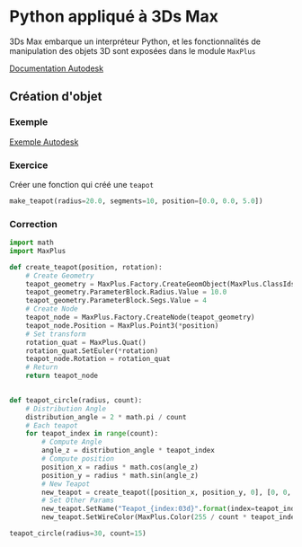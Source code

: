 # Python appliqué à 3Ds Max

3Ds Max embarque un interpréteur Python, et les fonctionnalités de manipulation des objets 3D sont exposées dans
le module `MaxPlus`

[Documentation Autodesk](http://docs.autodesk.com/3DSMAX/16/ENU/3ds-Max-Python-API-Documentation/index.html)

## Création d'objet

### Exemple

[Exemple Autodesk](http://docs.autodesk.com/3DSMAX/16/ENU/3ds-Max-Python-API-Documentation/index.html?url=files/GUID-1AC35645-91D7-4DBE-9714-681C8CC8700F.htm,topicNumber=d30e920)

### Exercice

Créer une fonction qui créé une `teapot`

```Python
make_teapot(radius=20.0, segments=10, position=[0.0, 0.0, 5.0])
```

### Correction

```Python
import math
import MaxPlus

def create_teapot(position, rotation):
	# Create Geometry
	teapot_geometry = MaxPlus.Factory.CreateGeomObject(MaxPlus.ClassIds.Teapot)
	teapot_geometry.ParameterBlock.Radius.Value = 10.0
	teapot_geometry.ParameterBlock.Segs.Value = 4
	# Create Node
	teapot_node = MaxPlus.Factory.CreateNode(teapot_geometry)
	teapot_node.Position = MaxPlus.Point3(*position)
	# Set transform
	rotation_quat = MaxPlus.Quat()
	rotation_quat.SetEuler(*rotation)
	teapot_node.Rotation = rotation_quat
	# Return
	return teapot_node
	

def teapot_circle(radius, count):
	# Distribution Angle
	distribution_angle = 2 * math.pi / count
	# Each teapot
	for teapot_index in range(count):
		# Compute Angle
		angle_z = distribution_angle * teapot_index
		# Compute position
		position_x = radius * math.cos(angle_z)
		position_y = radius * math.sin(angle_z)
		# New Teapot
		new_teapot = create_teapot([position_x, position_y, 0], [0, 0, angle_z + math.pi])
		# Set Other Params
		new_teapot.SetName("Teapot_{index:03d}".format(index=teapot_index))
		new_teapot.SetWireColor(MaxPlus.Color(255 / count * teapot_index))

teapot_circle(radius=30, count=15)
```

